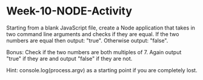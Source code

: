 # Week-10-NODE-Activity

Starting from a blank JavaScript file, create a Node application that takes in two command line arguments and checks if they are equal. If the two numbers are equal then output: "true". Otherwise output: "false".

Bonus: Check if the two numbers are both multiples of 7. Again output "true" if they are and output "false" if they are not.

Hint: console.log(process.argv) as a starting point if you are completely lost.

